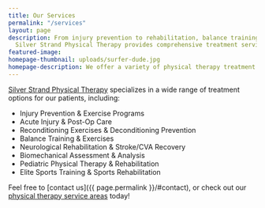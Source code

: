 ```yaml
---
title: Our Services
permalink: "/services"
layout: page
description: From injury prevention to rehabilitation, balance training to reconditioning,
  Silver Strand Physical Therapy provides comprehensive treatment services.
featured-image: 
homepage-thumbnail: uploads/surfer-dude.jpg
homepage-description: We offer a variety of physical therapy treatment options.
---
```


[Silver Strand Physical Therapy](/) specializes in a wide range of treatment options for our patients, including:

- Injury Prevention & Exercise Programs
- Acute Injury & Post-Op Care
- Reconditioning Exercises & Deconditioning Prevention
- Balance Training & Exercises
- Neurological Rehabilitation & Stroke/CVA Recovery
- Biomechanical Assessment & Analysis
- Pediatric Physical Therapy & Rehabilitation
- Elite Sports Training & Sports Rehabilitation

Feel free to [contact us]({{ page.permalink }}/#contact), or check out our [physical therapy service areas](/service-areas) today!
